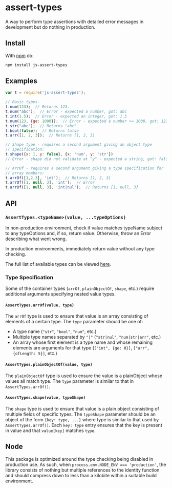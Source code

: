 # assert-types

A way to perform type assertions with detailed error messages in development but do nothing in production.

## Install

With [npm](http://npmjs.org) do:

```sh
npm install js-assert-types
```

## Examples

```js
var t = require('js-assert-types');

// Basic types.
t.num(123);  // Returns 123.
t.num("abc");  // Error - expected a number, got: abc
t.int(1.5);  // Error - expected an integer, got: 1.5
t.num(123, {ge: 1000});  // Error - expected a number >= 1000, got: 123
t.str("abc");  // Returns "abc"
t.bool(false);  // Returns false
t.arr([1, 2, 3]);  // Returns [1, 2, 3]

// Shape type - requires a second argument giving an object type
// specification:
t.shape({x: 1, y: false}, {x: 'num', y: 'str'})
// Error - shape did not validate at "y" - expected a string, got: false

// ArrOf - requires a second argument giving a type specification for
// array members:
t.arrOf([1,2,3], 'int');  // Returns [1, 2, 3]
t.arrOf([1, null, 3], 'int');  // Error
t.arrOf([1, null, 3], 'int|nul');  // Returns [1, null, 3]
```

## API

### `AssertTypes.<typeName>(value, ...typeOptions)`

In non-production environment, check if value matches typeName subject to any typeOptions
and, if so, return value. Otherwise, throw an Error describing what went wrong.

In production environments, immediately return value without any type checking.

The full list of available types can be viewed [here](https://github.com/dgillis/js-assert-types/blob/master/src/type-tests.js).

### Type Specification

Some of the container types (`arrOf`, `plainObjectOf`, `shape`, etc.) require additional arguments
specifying nested value types. 

#### `AssertTypes.arrOf(value, type)`

The `arrOf` type is used to ensure that value is an array consisting of elements of a certain type. The `type`
parameter should be one of:

* A type name (`"str"`, `"bool"`, `"num"`, etc.)
* Multiple type names separated by `"|"` (`"str|nul"`, `"num|str|arr"`, etc.)
* An array whose first element is a type name and whose remaining elements are arguments for that type
(`["int", {ge: 0}]`, `["arr", {ofLength: 5}]`, etc.)

#### `AssertTypes.plainObjectOf(value, type)`

The `plainObjectOf` type is used to ensure the value is a plainObject whose values all match type. The `type`
parameter is similar to that in `AssertTypes.arrOf()`.

#### `AssertTypes.shape(value, typeShape)`

The `shape` type is used to ensure that value is a plain object consisting of multiple fields of specific
types. The `typeShape` parameter should be an object of the form `{key: type, ...}` where type is similar to
that used by `AssertTypes.arrOf()`. Each `key: type` entry ensures that the key is present in value and that
`value[key]` matches `type`.

## Node

This package is optimized around the type checking being disabled in production use. As such, when
`process.env.NODE_ENV === 'production'`, the library consists of nothing but multiple references to the
identity function and should compress down to less than a kilobite within a suitable build environment.
